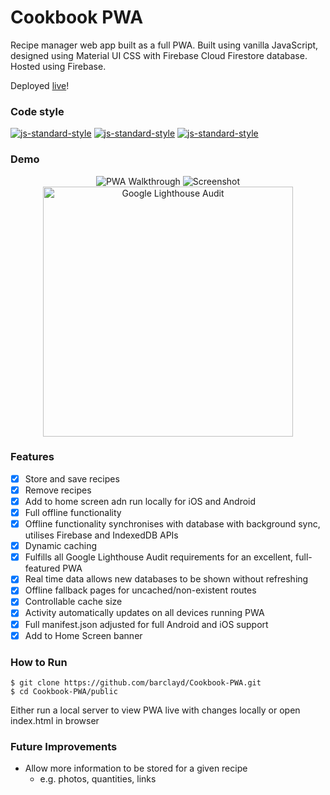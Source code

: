 # Cookbook PWA

Recipe manager web app built as a full PWA. Built using vanilla JavaScript, designed using Material UI CSS with Firebase Cloud Firestore database. Hosted using Firebase.

Deployed [live](https://clear-emitter-234416.firebaseapp.com/)!

### Code style
  [![js-standard-style](https://img.shields.io/badge/code%20style-standard-brightgreen.svg?style=flat)](https://github.com/feross/standard)
    [![js-standard-style](https://img.shields.io/badge/deployed-live-blue.svg)](https://clear-emitter-234416.firebaseapp.com/)
    [![js-standard-style](https://img.shields.io/badge/deployed%20version-1.0.0-green.svg)](https://clear-emitter-234416.firebaseapp.com/)


### Demo

<p align="center">
  <img alt="PWA Walkthrough" src='https://user-images.githubusercontent.com/39765499/59162574-1bcedc00-8aeb-11e9-9d90-f844bee89db8.gif'>
  <img alt="Screenshot" src='https://user-images.githubusercontent.com/39765499/59162404-76b30400-8ae8-11e9-9f12-e8473b83fccd.png'>
  <img width=400  alt="Google Lighthouse Audit" src='https://user-images.githubusercontent.com/39765499/59162402-6864e800-8ae8-11e9-83f0-1a633d985122.png'>
</p>

### Features

- [x] Store and save recipes
- [x] Remove recipes
- [x] Add to home screen adn run locally for iOS and Android
- [x] Full offline functionality
- [x] Offline functionality synchronises with database with background sync, utilises Firebase and IndexedDB APIs
- [x] Dynamic caching
- [x] Fulfills all Google Lighthouse Audit requirements for an excellent, full-featured PWA
- [x] Real time data allows new databases to be shown without refreshing
- [x] Offline fallback pages for uncached/non-existent routes
- [x] Controllable cache size
- [x] Activity automatically updates on all devices running PWA
- [x] Full manifest.json adjusted for full Android and iOS support
- [x] Add to Home Screen banner 

### How to Run
```
$ git clone https://github.com/barclayd/Cookbook-PWA.git
$ cd Cookbook-PWA/public
```
Either run a local server to view PWA live with changes locally or open index.html in browser

### Future Improvements

* Allow more information to be stored for a given recipe
  * e.g. photos, quantities, links

